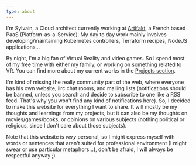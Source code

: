 ```yaml
---
type: about
---
```


I'm Sylvain, a Cloud architect currently working at [Artifakt](https://artifakt.com), 
a French based PaaS (Platform-as-a-Service). My day to day work mainly involves
developing/maintaining Kubernetes controllers, Terraform recipes, NodeJS applications...

By night, I'm a big fan of Virtual Reality and video games. So I spend most of my free 
time with either my family, or working on something related to VR. You can find more 
about my current works in the [Projects section](/project).

I'm kind of missing the really community part of the web, where everyone has his own 
website, iirc chat rooms, and mailing lists (notifications should be banned, unless you 
search and decide to subscribe to one like a RSS feed. That's why you won't find any kind 
of notifications here). So, I decided to make this website for everything I want to share. 
It will mostly be my thoughts and learnings from my projects, but it can also be my thoughts 
on movies/games/books, or opinions on various subjects (nothing political or religious, since 
I don't care about those subjects).

Note that this website is _very_ personal, so I might express myself with words or sentences 
that aren't suited for professional environment (I might swear or use particular metaphors...), 
don't be afraid, I will always be respectful anyway ;)
